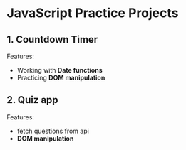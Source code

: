 # JavaScript Practice Projects

## 1. Countdown Timer

Features:
- Working with **Date functions**
- Practicing **DOM manipulation**

## 2. Quiz app

Features:
- fetch questions from api
- **DOM manipulation**